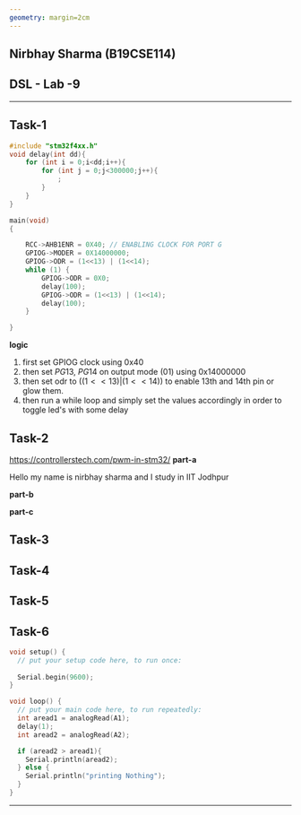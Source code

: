 ```yaml
---
geometry: margin=2cm
---
```


## Nirbhay Sharma (B19CSE114)
## DSL - Lab -9

---

## **Task-1**

```c
#include "stm32f4xx.h"
void delay(int dd){
	for (int i = 0;i<dd;i++){
		for (int j = 0;j<300000;j++){
			;
		}
	}
}

main(void)
{

	RCC->AHB1ENR = 0X40; // ENABLING CLOCK FOR PORT G
	GPIOG->MODER = 0X14000000;
	GPIOG->ODR = (1<<13) | (1<<14);
	while (1) {
		GPIOG->ODR = 0X0;
		delay(100);
		GPIOG->ODR = (1<<13) | (1<<14);
		delay(100);
	}

}
```

**logic**

1. first set GPIOG clock using 0x40
2. then set $PG13$, $PG14$ on output mode ($01$) using 0x14000000
3. then set odr to $((1<<13) | (1<<14))$ to enable 13th and 14th pin or glow them.
4. then run a while loop and simply set the values accordingly in order to toggle led's with some delay

## **Task-2**
https://controllerstech.com/pwm-in-stm32/
**part-a**

Hello my name is nirbhay sharma and I study in IIT Jodhpur

**part-b**



**part-c**


## **Task-3**



## **Task-4**



## **Task-5**



## **Task-6**
```ino
void setup() {
  // put your setup code here, to run once:
  
  Serial.begin(9600);
}

void loop() {
  // put your main code here, to run repeatedly:
  int aread1 = analogRead(A1);
  delay(1);
  int aread2 = analogRead(A2);

  if (aread2 > aread1){
    Serial.println(aread2);
  } else {
    Serial.println("printing Nothing");
  }
}
```

---

<style> 

table, th, td {
  border: 0.1px solid black;
  border-collapse: collapse;
}

</style>

<script type="text/javascript" src="http://cdn.mathjax.org/mathjax/latest/MathJax.js?config=TeX-AMS-MML_HTMLorMML"></script>
<script type="text/x-mathjax-config">
    MathJax.Hub.Config({ tex2jax: {inlineMath: [['$', '$']]}, messageStyle: "none" });
</script>
